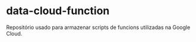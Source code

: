# data-cloud-function

Repositório usado para armazenar scripts de funcions utilizadas na Google Cloud.